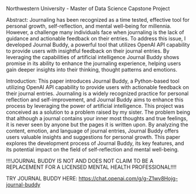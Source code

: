 Northwestern University - Master of Data Science Capstone Project

Abstract: 
Journaling has been recognized as a time tested, effective tool for personal growth, self-reflection, and mental well-being for millennia. However, a challenge many individuals face when journaling is the lack of guidance and actionable feedback on their entries. To address this issue, I developed Journal Buddy, a powerful tool that utilizes OpenAI API capability to provide users with insightful feedback on their journal entries. By leveraging the capabilities of artificial intelligence Journal Buddy shows promise in its ability to enhance the journaling experience, helping users gain deeper insights into their thinking, thought patterns and emotions. 
 
Introduction: 
This paper introduces Journal Buddy, a Python-based tool utilizing OpenAI API capability to provide users with actionable feedback on their journal entries. Journaling is a widely recognized practice for personal reflection and self-improvement, and Journal Buddy aims to enhance this process by leveraging the power of artificial intelligence. This project was conceived as a solution to a problem raised by my sister.  The problem being that although a journal contains your inner most thoughts and true feelings, it is never seen by anyone but the pages it is written upon.  By analyzing the content, emotion, and language of journal entries, Journal Buddy offers users valuable insights and suggestions for personal growth. This paper explores the development process of Journal Buddy, its key features, and its potential impact on the field of self-reflection and mental well-being. 

!!!!JOURNAL BUDDY IS NOT AND DOES NOT CLAIM TO BE A REPLACEMENT FOR A LICENSED MENTAL HEALTH PROFESSIONAL!!!!

TRY JOURNAL BUDDY HERE: https://chat.openai.com/g/g-Z1wv8Hojg-journal-buddy
